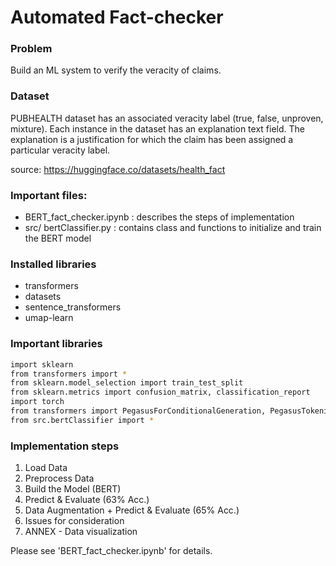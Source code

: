 # Automated Fact-checker

### Problem
Build an ML system to verify the veracity of claims.

### Dataset
PUBHEALTH dataset has an associated veracity label (true, false, unproven, mixture). Each instance in the dataset has an explanation text field. The explanation is a justification for which the claim has been assigned a particular veracity label.

source: https://huggingface.co/datasets/health_fact


### Important files:
* BERT_fact_checker.ipynb : describes the steps of implementation
* src/ bertClassifier.py : contains class and functions to initialize and train the BERT model


### Installed libraries
* transformers 
* datasets 
* sentence_transformers 
* umap-learn


### Important libraries
```bash
import sklearn
from transformers import *
from sklearn.model_selection import train_test_split
from sklearn.metrics import confusion_matrix, classification_report
import torch
from transformers import PegasusForConditionalGeneration, PegasusTokenizer
from src.bertClassifier import *
```

### Implementation steps
1.   Load Data
2.   Preprocess Data
3.   Build the Model (BERT)
4.   Predict & Evaluate (63% Acc.)
5.   Data Augmentation + Predict & Evaluate (65% Acc.)
6.   Issues for consideration
7.   ANNEX - Data visualization

Please see 'BERT_fact_checker.ipynb' for details.
